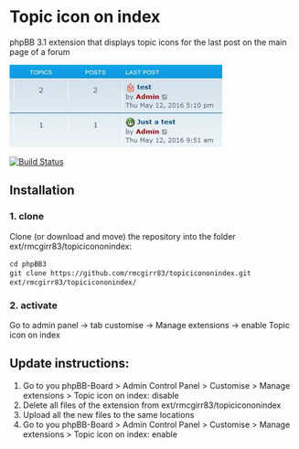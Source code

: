 Topic icon on index
=========================

phpBB 3.1 extension that displays topic icons for the last post on the main page of a forum

![Screenshot](index.jpg)

[![Build Status](https://travis-ci.org/rmcgirr83/topicicononindex.svg?branch=master)](https://travis-ci.org/rmcgirr83/topicicononindex)
## Installation

### 1. clone
Clone (or download and move) the repository into the folder ext/rmcgirr83/topicicononindex:

```
cd phpBB3
git clone https://github.com/rmcgirr83/topicicononindex.git ext/rmcgirr83/topicicononindex/
```

### 2. activate
Go to admin panel -> tab customise -> Manage extensions -> enable Topic icon on index

## Update instructions:
1. Go to you phpBB-Board > Admin Control Panel > Customise > Manage extensions > Topic icon on index: disable
2. Delete all files of the extension from ext/rmcgirr83/topicicononindex
3. Upload all the new files to the same locations
4. Go to you phpBB-Board > Admin Control Panel > Customise > Manage extensions > Topic icon on index: enable
